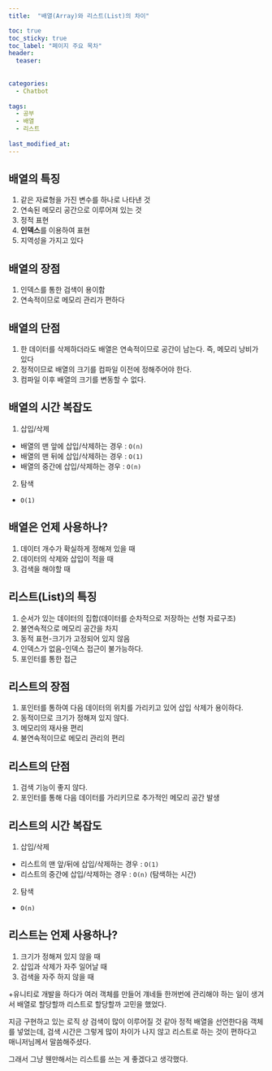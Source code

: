 ```yaml
---
title:  "배열(Array)와 리스트(List)의 차이"

toc: true
toc_sticky: true
toc_label: "페이지 주요 목차"
header:
  teaser: 
  
  
categories:
  - Chatbot
  
tags:
  - 공부
  - 배열
  - 리스트
  
last_modified_at: 
---
```


## 배열의 특징

1. 같은 자료형을 가진 변수를 하나로 나타낸 것
2. 연속된 메모리 공간으로 이루어져 있는 것
3. 정적 표현
4. **인덱스**를 이용하여 표현
5. 지역성을 가지고 있다

## 배열의 장점

1. 인덱스를 통한 검색이 용이함
2. 연속적이므로 메모리 관리가 편하다

## 배열의 단점

1. 한 데이터를 삭제하더라도 배열은 연속적이므로 공간이 남는다. 즉, 메모리 낭비가 있다
2. 정적이므로 배열의 크기를 컴파일 이전에 정해주어야 한다.
3. 컴파일 이후 배열의 크기를 변동할 수 없다.

## 배열의 시간 복잡도
1. 삽입/삭제
  - 배열의 맨 앞에 삽입/삭제하는 경우 : `O(n)`
  - 배열의 맨 뒤에 삽입/삭제하는 경우 : `O(1)`
  - 배열의 중간에 삽입/삭제하는 경우 : `O(n)`
2. 탐색
  - `O(1)`
  
## 배열은 언제 사용하나?

1. 데이터 개수가 확실하게 정해져 있을 때
2. 데이터의 삭제와 삽입이 적을 때
3. 검색을 해야할 때

## 리스트(List)의 특징

1. 순서가 있는 데이터의 집합(데이터를 순차적으로 저장하는 선형 자료구조)
2. 불연속적으로 메모리 공간을 차지
3. 동적 표현-크기가 고정되어 있지 않음
4. 인덱스가 없음-인덱스 접근이 불가능하다.
5. 포인터를 통한 접근

## 리스트의 장점

1. 포인터를 통하여 다음 데이터의 위치를 가리키고 있어 삽입 삭제가 용이하다.
2. 동적이므로 크기가 정해져 있지 않다.
3. 메모리의 재사용 편리
4. 불연속적이므로 메모리 관리의 편리

## 리스트의 단점

1. 검색 기능이 좋지 않다.
2. 포인터를 통해 다음 데이터를 가리키므로 추가적인 메모리 공간 발생

## 리스트의 시간 복잡도

1. 삽입/삭제
  - 리스트의 맨 앞/뒤에 삽입/삭제하는 경우 : `O(1)`
  - 리스트의 중간에 삽입/삭제하는 경우 : `O(n)` (탐색하는 시간)
2. 탐색
  - `O(n)`
  
## 리스트는 언제 사용하나?

1. 크기가 정해져 있지 않을 때
2. 삽입과 삭제가 자주 일어날 때
3. 검색을 자주 하지 않을 때

+유니티로 개발을 하다가 여러 객체를 만들어 걔네들 한꺼번에 관리해야 하는 일이 생겨서 배열로 할당할까 리스트로 할당할까 고민을 했었다.

지금 구현하고 있는 로직 상 검색이 많이 이루어질 것 같아 정적 배열을 선언한다음 객체를 넣었는데, 검색 시간은 그렇게 많이 차이가 나지 않고 리스트로 하는 것이 편하다고 매니저님께서 말씀해주셨다.

그래서 그냥 웬만해서는 리스트를 쓰는 게 좋겠다고 생각했다. 
